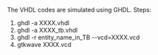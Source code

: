 The VHDL codes are simulated using GHDL.
Steps:
1. ghdl -a XXXX.vhdl 
2. ghdl -a XXXX_tb.vhdl
3. ghdl -r entity_name_in_TB --vcd=XXXX.vcd
4. gtkwave XXXX.vcd
